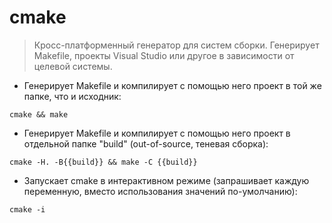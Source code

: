 # cmake

> Кросс-платформенный генератор для систем сборки.
> Генерирует Makefile, проекты Visual Studio или другое в зависимости от целевой системы.

- Генерирует Makefile и компилирует с помощью него проект в той же папке, что и исходник:

`cmake && make`

- Генерирует Makefile и компилирует с помощью него проект в отдельной папке "build" (out-of-source, теневая сборка):

`cmake -H. -B{{build}} && make -C {{build}}`

- Запускает cmake в интерактивном режиме (запрашивает каждую переменную, вместо использования значений по-умолчанию):

`cmake -i`
